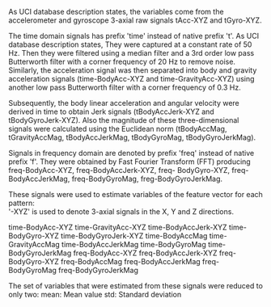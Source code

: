 As UCI database description states, the variables come from the accelerometer and gyroscope 3-axial raw signals tAcc-XYZ and tGyro-XYZ.

The time domain signals has prefix 'time' instead of native prefix 't'. As UCI database description states, They were captured at a constant rate of 50 Hz. Then they were filtered using a median filter and a 3rd order low pass Butterworth filter with a corner frequency of 20 Hz to remove noise. Similarly, the acceleration signal was then separated into body and gravity acceleration signals (time-BodyAcc-XYZ and time-GravityAcc-XYZ) using another low pass Butterworth filter with a corner frequency of 0.3 Hz. 

Subsequently, the body linear acceleration and angular velocity were derived in time to obtain Jerk signals (tBodyAccJerk-XYZ and tBodyGyroJerk-XYZ). Also the magnitude of these three-dimensional signals were calculated using the Euclidean norm (tBodyAccMag, tGravityAccMag, tBodyAccJerkMag, tBodyGyroMag, tBodyGyroJerkMag). 

Signals in frequency domain are denoted by prefix 'freq' instead of native prefix 'f'. They were obtained by Fast Fourier Transform (FFT) producing freq-BodyAcc-XYZ, freq-BodyAccJerk-XYZ, freq- BodyGyro-XYZ, freq-BodyAccJerkMag, freq-BodyGyroMag, freg-BodyGyroJerkMag.

These signals were used to estimate variables of the feature vector for each pattern:  
'-XYZ' is used to denote 3-axial signals in the X, Y and Z directions.

time-BodyAcc-XYZ
time-GravityAcc-XYZ
time-BodyAccJerk-XYZ
time-BodyGyro-XYZ
time-BodyGyroJerk-XYZ
time-BodyAccMag
time-GravityAccMag
time-BodyAccJerkMag
time-BodyGyroMag
time-BodyGyroJerkMag
freq-BodyAcc-XYZ
freq-BodyAccJerk-XYZ
freq-BodyGyro-XYZ
freq-BodyAccMag
freq-BodyAccJerkMag
freq-BodyGyroMag
freq-BodyGyroJerkMag

The set of variables that were estimated from these signals were reduced to only two:
mean: Mean value
std: Standard deviation

